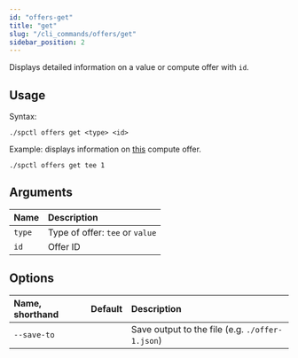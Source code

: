 ```yaml
---
id: "offers-get"
title: "get"
slug: "/cli_commands/offers/get"
sidebar_position: 2
---
```


Displays detailed information on a value or compute offer with `id`.

## Usage

Syntax:

```
./spctl offers get <type> <id>
```

Example: displays information on [this](https://marketplace.superprotocol.com/compute?offerId=1) compute offer.

```
./spctl offers get tee 1
```

## Arguments

| **Name** | **Description**                 |
|:---------|:--------------------------------|
| `type`   | Type of offer: `tee` or `value` |
| `id`     | Offer ID                        |

## Options

|**Name, shorthand**|**Default**|**Description**|
| :- | :- | :- |
|`--save-to`| |Save output to the file (e.g. `./offer-1.json`)|
